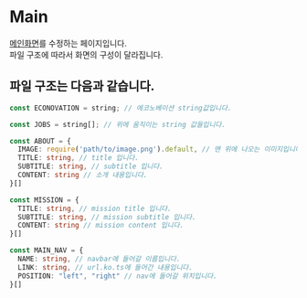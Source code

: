 # Main

[메인화면](https://econovation.kr/)를 수정하는 페이지입니다.  
파일 구조에 따라서 화면의 구성이 달라집니다.

## 파일 구조는 다음과 같습니다.

```ts
const ECONOVATION = string; // 에코노베이션 string값입니다.

const JOBS = string[]; // 위에 움직이는 string 값들입니다.

const ABOUT = {
  IMAGE: require('path/to/image.png').default, // 맨 위에 나오는 이미지입니다.
  TITLE: string, // title 입니다.
  SUBTITLE: string, // subtitle 입니다.
  CONTENT: string // 소개 내용입니다.
}[]

const MISSION = {
  TITLE: string, // mission title 입니다.
  SUBTITLE: string, // mission subtitle 입니다.
  CONTENT: string // mission content 입니다.
}[]

const MAIN_NAV = {
  NAME: string, // navbar에 들어갈 이름입니다.
  LINK: string, // url.ko.ts에 들어간 내용입니다.
  POSITION: "left", "right" // nav에 들어갈 위치입니다.
}[]
```
